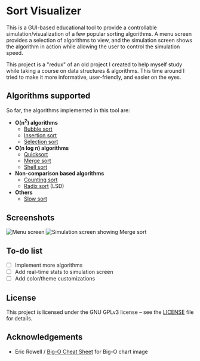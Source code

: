 # Sort Visualizer

This is a GUI-based educational tool to provide a controllable simulation/visualization of a few popular sorting algorithms. A menu screen provides a selection of algorithms to view, and the simulation screen shows the algorithm in action while allowing the user to control the simulation speed.

This project is a "redux" of an old project I created to help myself study while taking a course on data structures & algorithms. This time around I tried to make it more informative, user-friendly, and easier on the eyes.

## Algorithms supported
So far, the algorithms implemented in this tool are:
- **O(n<sup>2</sup>) algorithms**
    - [Bubble sort](https://en.wikipedia.org/wiki/Bubble_sort)
    - [Insertion sort](https://en.wikipedia.org/wiki/Insertion_sort)
    - [Selection sort](https://en.wikipedia.org/wiki/Selection_sort)
- **O(n log n) algorithms**
    - [Quicksort](https://en.wikipedia.org/wiki/Quicksort)
    - [Merge sort](https://en.wikipedia.org/wiki/Merge_sort)
    - [Shell sort](https://en.wikipedia.org/wiki/Shellsort)
- **Non-comparison based algorithms**
    - [Counting sort](https://en.wikipedia.org/wiki/Counting_sort)
    - [Radix sort](https://en.wikipedia.org/wiki/Radix_sort) (LSD)
- **Others**
    - [Slow sort](https://en.wikipedia.org/wiki/Slowsort)

## Screenshots

![Menu screen](https://i.imgur.com/DimdQZM.png "Menu screen")
![Simulation screen showing Merge sort](https://i.imgur.com/Z40NR5J.png "Simulation screen")

## To-do list
- [ ] Implement more algorithms
- [ ] Add real-time stats to simulation screen
- [ ] Add color/theme customizations

## License
This project is licensed under the GNU GPLv3 license &ndash; see the [LICENSE](LICENSE) file for details.

## Acknowledgements
- Eric Rowell / [Big-O Cheat Sheet](http://bigocheatsheet.com/) for Big-O chart image
